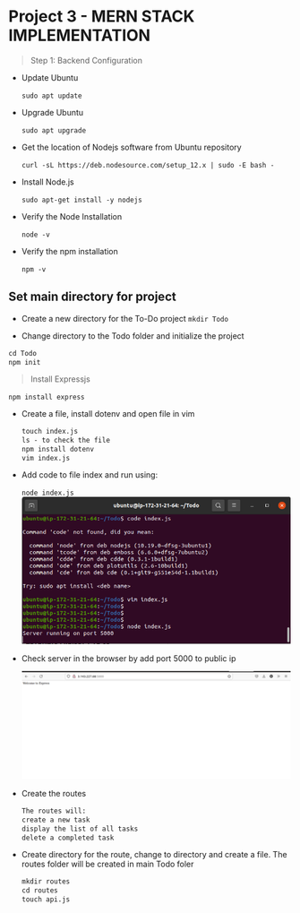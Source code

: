 # Project 3 - MERN STACK IMPLEMENTATION

> Step 1: Backend Configuration

- Update Ubuntu

  `sudo apt update`

- Upgrade Ubuntu

  `sudo apt upgrade`

- Get the location of Nodejs software from Ubuntu repository

  `curl -sL https://deb.nodesource.com/setup_12.x | sudo -E bash -`

- Install Node.js

  `sudo apt-get install -y nodejs`

- Verify the Node Installation

  `node -v`

- Verify the npm installation

  `npm -v`

## Set main directory for project

- Create a new directory for the To-Do project
  `mkdir Todo`

- Change directory to the Todo folder and initialize the project

```
cd Todo
npm init
```

> Install Expressjs

`npm install express`

- Create a file, install dotenv and open file in vim

  ```
  touch index.js
  ls - to check the file
  npm install dotenv
  vim index.js
  ```

- Add code to file index and run using:

  `node index.js`
  ![Image](images/project-3/server-running.png)

- Check server in the browser by add port 5000 to public ip

  ![Image](images/project-3/server-running-from-browser.png)

- Create the routes

  ```
  The routes will:
  create a new task
  display the list of all tasks
  delete a completed task
  ```

- Create directory for the route, change to directory and create a file. The routes folder will be created in main Todo foler

  ```
  mkdir routes
  cd routes
  touch api.js
  ```
